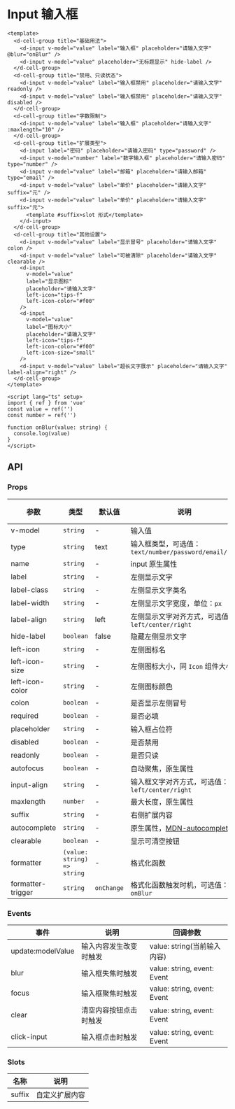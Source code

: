 # Input 输入框

```vue client=Mobile playground=MInput
<template>
  <d-cell-group title="基础用法">
    <d-input v-model="value" label="输入框" placeholder="请输入文字" @blur="onBlur" />
    <d-input v-model="value" placeholder="无标题显示" hide-label />
  </d-cell-group>
  <d-cell-group title="禁用、只读状态">
    <d-input v-model="value" label="输入框禁用" placeholder="请输入文字" readonly />
    <d-input v-model="value" label="输入框禁用" placeholder="请输入文字" disabled />
  </d-cell-group>
  <d-cell-group title="字数限制">
    <d-input v-model="value" label="输入框" placeholder="请输入文字" :maxlength="10" />
  </d-cell-group>
  <d-cell-group title="扩展类型">
    <d-input label="密码" placeholder="请输入密码" type="password" />
    <d-input v-model="number" label="数字输入框" placeholder="请输入密码" type="number" />
    <d-input v-model="value" label="邮箱" placeholder="请输入邮箱" type="email" />
    <d-input v-model="value" label="单价" placeholder="请输入文字" suffix="元" />
    <d-input v-model="value" label="单价" placeholder="请输入文字" suffix="元">
      <template #suffix>slot 形式</template>
    </d-input>
  </d-cell-group>
  <d-cell-group title="其他设置">
    <d-input v-model="value" label="显示冒号" placeholder="请输入文字" colon />
    <d-input v-model="value" label="可被清除" placeholder="请输入文字" clearable />
    <d-input
      v-model="value"
      label="显示图标"
      placeholder="请输入文字"
      left-icon="tips-f"
      left-icon-color="#f00"
    />
    <d-input
      v-model="value"
      label="图标大小"
      placeholder="请输入文字"
      left-icon="tips-f"
      left-icon-color="#f00"
      left-icon-size="small"
    />
    <d-input v-model="value" label="超长文字展示" placeholder="请输入文字" label-align="right" />
  </d-cell-group>
</template>

<script lang="ts" setup>
import { ref } from 'vue'
const value = ref('')
const number = ref('')

function onBlur(value: string) {
  console.log(value)
}
</script>
```

## API

### Props

|参数|类型|默认值|说明|必传|
|---|----|-----|---|----|
|v-model|`string`|-|输入值|N|
|type|`string`|text|输入框类型，可选值：`text/number/password/email/url`|N|
|name|`string`|-|input 原生属性|N|
|label|`string`|-|左侧显示文字|N|
|label-class|`string`|-|左侧显示文字类名|N|
|label-width|`string`|-|左侧显示文字宽度，单位：`px`|N|
|label-align|`string`|left|左侧显示文字对齐方式，可选值：`left/center/right`|N|
|hide-label|`boolean`|false|隐藏左侧显示文字|N|
|left-icon|`string`|-|左侧图标名|N|
|left-icon-size|`string`|-|左侧图标大小，同 `Icon` 组件大小|N|
|left-icon-color|`string`|-|左侧图标颜色|N|
|colon|`boolean`|-|是否显示左侧冒号|N|
|required|`boolean`|-|是否必填|N|
|placeholder|`string`|-|输入框占位符|N|
|disabled|`boolean`|-|是否禁用|N|
|readonly|`boolean`|-|是否只读|N|
|autofocus|`boolean`|-|自动聚焦，原生属性|N|
|input-align|`string`|-|输入框文字对齐方式，可选值：`left/center/right`|N|
|maxlength|`number`|-|最大长度，原生属性|N|
|suffix|`string`|-|右侧扩展内容|N|
|autocomplete|`string`|-|原生属性，[MDN-autocomplete](https://developer.mozilla.org/en-US/docs/Web/HTML/Attributes/autocomplete)|N|
|clearable|`boolean`|-|显示可清空按钮|N|
|formatter|`(value: string) => string`|-|格式化函数|N|
|formatter-trigger|`string`|`onChange`|格式化函数触发时机，可选值：`onBlur`|N|

### Events

|事件              | 说明                   | 回调参数                    |
| ----------------- | ---------------------- | --------------------------- |
| update:modelValue | 输入内容发生改变时触发 | value: string(当前输入内容) |
| blur              | 输入框失焦时触发       | value: string, event: Event |
| focus             | 输入框聚焦时触发       | value: string, event: Event |
| clear             | 清空内容按钮点击时触发 | value: string, event: Event |
| click-input       | 输入框点击时触发       | value: string, event: Event |

### Slots

| 名称   | 说明           |
| ------ | -------------- |
| suffix | 自定义扩展内容 |
